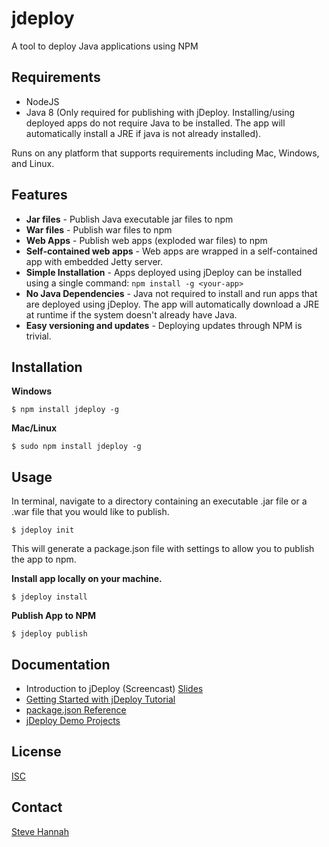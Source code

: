 # jdeploy

A tool to deploy Java applications using NPM

## Requirements

* NodeJS
* Java 8 (Only required for publishing with jDeploy.  Installing/using deployed apps do not require Java to be installed.  The app will automatically install a JRE if java is not already installed).

Runs on any platform that supports requirements including Mac, Windows, and Linux.

## Features

* **Jar files** - Publish Java executable jar files to npm
* **War files** - Publish war files to npm
* **Web Apps** - Publish web apps (exploded war files) to npm
* **Self-contained web apps** - Web apps are wrapped in a self-contained app with embedded Jetty server.
* **Simple Installation** - Apps deployed using jDeploy can be installed using a single command: `npm install -g <your-app>`
* **No Java Dependencies** - Java not required to install and run apps that are deployed using jDeploy.  The app will automatically download a JRE at runtime if the system doesn't already have Java.
* **Easy versioning and updates** - Deploying updates through NPM is trivial.

## Installation

**Windows**

~~~~
$ npm install jdeploy -g
~~~~

**Mac/Linux**

~~~~
$ sudo npm install jdeploy -g
~~~~

## Usage

In terminal, navigate to a directory containing an executable .jar file or a .war file that you would like to publish.

~~~~
$ jdeploy init
~~~~

This will generate a package.json file with settings to allow you to publish the app to npm.

**Install app locally on your machine.**

~~~~
$ jdeploy install
~~~~

**Publish App to NPM**

~~~~
$ jdeploy publish
~~~~


## Documentation

* Introduction to jDeploy (Screencast) [Slides](https://docs.google.com/presentation/d/1ZOrUnbACtiEmZHBiq6wqW4afieUctulK-QyODJ5FuGY/pub?start=true&loop=false&delayms=5000)
* [Getting Started with jDeploy Tutorial](https://github.com/shannah/jdeploy/wiki/Getting-Started-with-JDeploy)
* [package.json Reference](https://github.com/shannah/jdeploy/wiki/package.json-reference)
* [jDeploy Demo Projects](https://github.com/shannah/jdeploy-demos)

## License

[ISC](http://www.isc.org/downloads/software-support-policy/isc-license/)

## Contact

[Steve Hannah](http://sjhannah.com)


